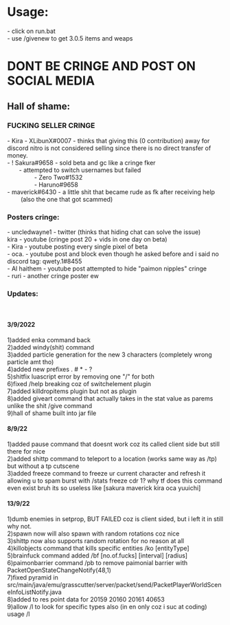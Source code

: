 <h1>Usage:</h1>
 - click on run.bat<br>
 - use /givenew to get 3.0.5 items and weaps

<h1>DONT BE CRINGE AND POST ON SOCIAL MEDIA</h1>

<h2>Hall of shame:</h2>
<h3>FUCKING SELLER CRINGE</h3>
 - Kira - XLibunX#0007 - thinks that giving this (0 contribution) away for discord nitro is not considered selling since there is no direct transfer of money.<br>
 - ! Sakura#9658 - sold beta and gc like a cringe fker<br>
    &nbsp &nbsp &nbsp &nbsp- attempted to switch usernames but failed<br>
    &nbsp &nbsp &nbsp &nbsp &nbsp &nbsp &nbsp &nbsp     - Zero Two#1532<br>
    &nbsp &nbsp &nbsp &nbsp &nbsp &nbsp &nbsp &nbsp     - Haruno#9658<br>
 - maverick#6430 - a little shit that became rude as fk after receiving help<br>
   &nbsp &nbsp &nbsp &nbsp (also the one that got scammed)<br>

<h3>Posters cringe:</h3>
 - uncledwayne1 - twitter (thinks that hiding chat can solve the issue)<br>
kira - youtube (cringe post 20 + vids in one day on beta)<br>
 - Kira - youtube posting every single pixel of beta<br>
 - oca. - youtube post and block even though he asked before and i said no discord tag: qwety.1#8455<br>
 - Al haithem - youtube post attempted to hide "paimon nipples" cringe<br>
 - ruri - another cringe poster ew<br>

  
<h3>Updates:</h3><br>

<h4>3/9/2022</h4>
1)added enka command back<br>
2)added windy(shit) command<br>
3)added particle generation for the new 3 characters (completely wrong particle amt tho)<br>
4)added new prefixes . # * - ?<br>
5)shitfix luascript error by removing one "/" for both<br>
6)fixed /help breaking coz of switchelement plugin<br>
7)added killdropitems plugin but not as plugin<br>
8)added giveart command that actually takes in the stat value as parems unlike the shit /give command<br>
9)hall of shame built into jar file<br>

<h4>8/9/22</h4>
1)added pause command that doesnt work coz its called client side but still there for nice<br>
2)added shittp command to teleport to a location (works same way as /tp) but without a tp cutscene<br>
3)added freeze command to freeze ur current character and refresh it allowing u to spam burst with /stats freeze cdr 1? why tf does this command even exist bruh its so useless like [sakura maverick kira oca yuuichi]<br>

<h4>13/9/22</h4>
1)dumb enemies in setprop, BUT FAILED coz is client sided, but i left it in still why not.<br>
2)spawn now will also spawn with random rotations coz nice<br>
3)shittp now also supports random rotation for no reason at all<br>
4)killobjects command that kills specific entities /ko [entityType]<br>
5)brainfuck command added /bf [no.of.fucks] [interval] [radius]<br>
6)paimonbarrier command /pb  to remove paimonial barrier with PacketOpenStateChangeNotify(48,1)<br>
7)fixed pyramid in src/main/java/emu/grasscutter/server/packet/send/PacketPlayerWorldSceneInfoListNotify.java<br>
8)added to res point data for 20159 20160 20161 40653<br>
9)allow /l to look for specific types also (in en only coz i suc at coding) usage /l <itemName> <type default = "all"><br>
